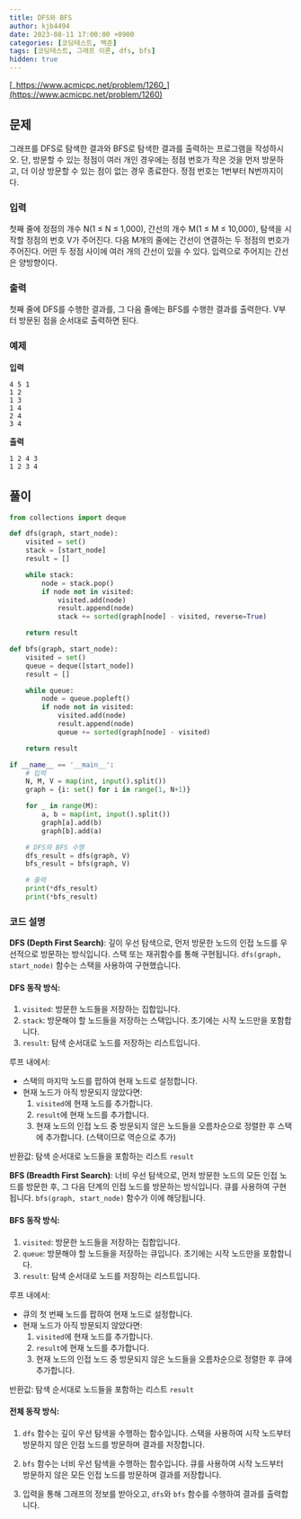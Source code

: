 ```yaml
---
title: DFS와 BFS
author: kjb4494
date: 2023-08-11 17:00:00 +0900
categories: [코딩테스트, 백준]
tags: [코딩테스트, 그래프 이론, dfs, bfs]
hidden: true
---
```


[_https://www.acmicpc.net/problem/1260_](https://www.acmicpc.net/problem/1260)

## 문제

그래프를 DFS로 탐색한 결과와 BFS로 탐색한 결과를 출력하는 프로그램을 작성하시오. 단, 방문할 수 있는 정점이 여러 개인 경우에는 정점 번호가 작은 것을 먼저 방문하고, 더 이상 방문할 수 있는 점이 없는 경우 종료한다. 정점 번호는 1번부터 N번까지이다.

### 입력

첫째 줄에 정점의 개수 N(1 ≤ N ≤ 1,000), 간선의 개수 M(1 ≤ M ≤ 10,000), 탐색을 시작할 정점의 번호 V가 주어진다. 다음 M개의 줄에는 간선이 연결하는 두 정점의 번호가 주어진다. 어떤 두 정점 사이에 여러 개의 간선이 있을 수 있다. 입력으로 주어지는 간선은 양방향이다.

### 출력

첫째 줄에 DFS를 수행한 결과를, 그 다음 줄에는 BFS를 수행한 결과를 출력한다. V부터 방문된 점을 순서대로 출력하면 된다.

### 예제

**입력**

```
4 5 1
1 2
1 3
1 4
2 4
3 4
```

**출력**

```
1 2 4 3
1 2 3 4
```

## 풀이

```python
from collections import deque

def dfs(graph, start_node):
    visited = set()
    stack = [start_node]
    result = []

    while stack:
        node = stack.pop()
        if node not in visited:
            visited.add(node)
            result.append(node)
            stack += sorted(graph[node] - visited, reverse=True)

    return result

def bfs(graph, start_node):
    visited = set()
    queue = deque([start_node])
    result = []

    while queue:
        node = queue.popleft()
        if node not in visited:
            visited.add(node)
            result.append(node)
            queue += sorted(graph[node] - visited)

    return result

if __name__ == '__main__':
    # 입력
    N, M, V = map(int, input().split())
    graph = {i: set() for i in range(1, N+1)}

    for _ in range(M):
        a, b = map(int, input().split())
        graph[a].add(b)
        graph[b].add(a)

    # DFS와 BFS 수행
    dfs_result = dfs(graph, V)
    bfs_result = bfs(graph, V)

    # 출력
    print(*dfs_result)
    print(*bfs_result)
```

### 코드 설명

**DFS (Depth First Search)**: 깊이 우선 탐색으로, 먼저 방문한 노드의 인접 노드를 우선적으로 방문하는 방식입니다. 스택 또는 재귀함수를 통해 구현됩니다. `dfs(graph, start_node)` 함수는 스택을 사용하여 구현했습니다.

#### DFS 동작 방식:

1. `visited`: 방문한 노드들을 저장하는 집합입니다.
2. `stack`: 방문해야 할 노드들을 저장하는 스택입니다. 초기에는 시작 노드만을 포함합니다.
3. `result`: 탐색 순서대로 노드를 저장하는 리스트입니다.

루프 내에서:

- 스택의 마지막 노드를 팝하여 현재 노드로 설정합니다.
- 현재 노드가 아직 방문되지 않았다면:
  1. `visited`에 현재 노드를 추가합니다.
  2. `result`에 현재 노드를 추가합니다.
  3. 현재 노드의 인접 노드 중 방문되지 않은 노드들을 오름차순으로 정렬한 후 스택에 추가합니다. (스택이므로 역순으로 추가)

반환값: 탐색 순서대로 노드들을 포함하는 리스트 `result`

**BFS (Breadth First Search)**: 너비 우선 탐색으로, 먼저 방문한 노드의 모든 인접 노드를 방문한 후, 그 다음 단계의 인접 노드를 방문하는 방식입니다. 큐를 사용하여 구현됩니다. `bfs(graph, start_node)` 함수가 이에 해당됩니다.

#### BFS 동작 방식:

1. `visited`: 방문한 노드들을 저장하는 집합입니다.
2. `queue`: 방문해야 할 노드들을 저장하는 큐입니다. 초기에는 시작 노드만을 포함합니다.
3. `result`: 탐색 순서대로 노드를 저장하는 리스트입니다.

루프 내에서:

- 큐의 첫 번째 노드를 팝하여 현재 노드로 설정합니다.
- 현재 노드가 아직 방문되지 않았다면:
  1. `visited`에 현재 노드를 추가합니다.
  2. `result`에 현재 노드를 추가합니다.
  3. 현재 노드의 인접 노드 중 방문되지 않은 노드들을 오름차순으로 정렬한 후 큐에 추가합니다.

반환값: 탐색 순서대로 노드들을 포함하는 리스트 `result`

#### 전체 동작 방식:

1. `dfs` 함수는 깊이 우선 탐색을 수행하는 함수입니다. 스택을 사용하여 시작 노드부터 방문하지 않은 인접 노드를 방문하며 결과를 저장합니다.

2. `bfs` 함수는 너비 우선 탐색을 수행하는 함수입니다. 큐를 사용하여 시작 노드부터 방문하지 않은 모든 인접 노드를 방문하며 결과를 저장합니다.

3. 입력을 통해 그래프의 정보를 받아오고, `dfs`와 `bfs` 함수를 수행하여 결과를 출력합니다.
